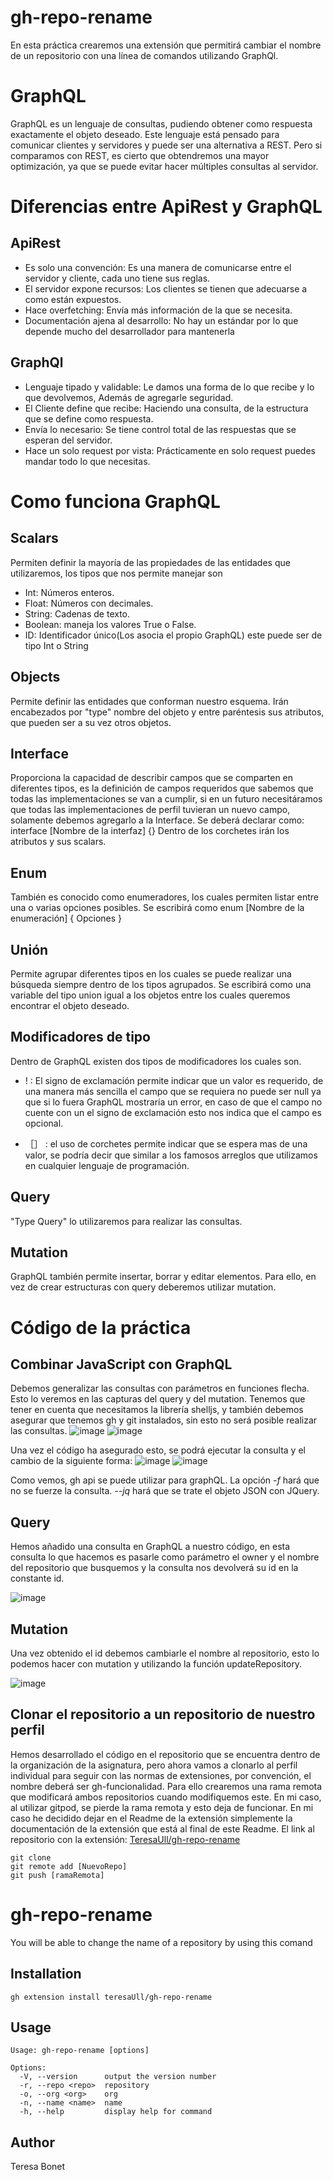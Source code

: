 # gh-repo-rename

En esta práctica crearemos una extensión que permitirá cambiar el nombre de un repositorio con una línea de comandos utilizando GraphQl. 


# GraphQL

GraphQL es un lenguaje de consultas, pudiendo obtener como respuesta exactamente el objeto deseado. Este lenguaje está pensado para comunicar clientes y servidores y puede ser una alternativa a REST. Pero si comparamos con REST, es cierto que obtendremos una mayor optimización, ya que se puede evitar hacer múltiples consultas al servidor. 

# Diferencias entre ApiRest y GraphQL

## ApiRest

* Es solo una convención: Es una manera de comunicarse entre el servidor y cliente, cada uno tiene sus reglas.
* El servidor expone recursos: Los clientes se tienen que adecuarse a como están expuestos.
* Hace overfetching: Envía más información de la que se necesita.
* Documentación ajena al desarrollo: No hay un estándar por lo que depende mucho del desarrollador para mantenerla

## GraphQl
* Lenguaje tipado y validable: Le damos una forma de lo que recibe y lo que devolvemos, Además de agregarle seguridad.
* El Cliente define que recibe: Haciendo una consulta, de la estructura que se define como respuesta.
* Envía lo necesario: Se tiene control total de las respuestas que se esperan del servidor.
* Hace un solo request por vista: Prácticamente en solo request puedes mandar todo lo que necesitas.

# Como funciona GraphQL

## Scalars
Permiten definir la mayoría de las propiedades de las entidades que utilizaremos, los tipos que nos permite manejar son
* Int: Números enteros.
* Float: Números con decimales.
* String: Cadenas de texto.
* Boolean: maneja los valores True o False.
* ID: Identificador único(Los asocia el propio GraphQL) este puede ser de tipo Int o String

## Objects
Permite definir las entidades que conforman nuestro esquema. 
Irán encabezados por "type" nombre del objeto y entre paréntesis sus atributos, que pueden ser a su vez otros objetos. 

## Interface
Proporciona la capacidad de describir campos que se comparten en diferentes tipos, es la definición de campos requeridos que sabemos que todas las implementaciones se van a cumplir, si en un futuro necesitáramos que todas las implementaciones de perfil tuvieran un nuevo campo, solamente debemos agregarlo a la Interface.
Se deberá declarar como: interface [Nombre de la interfaz] {}
Dentro de los corchetes irán los atributos y sus scalars.

## Enum
También es conocido como enumeradores, los cuales permiten listar entre una o varias opciones posibles. 
Se escribirá como enum [Nombre de la enumeración] { Opciones }

## Unión
Permite agrupar diferentes tipos en los cuales se puede realizar una búsqueda siempre dentro de los tipos agrupados.
Se escribirá como una variable del tipo union igual a los objetos entre los cuales queremos encontrar el objeto deseado.

## Modificadores de tipo

Dentro de GraphQL existen dos tipos de modificadores los cuales son.
* ! : El signo de exclamación permite indicar que un valor es requerido, de una manera más sencilla el campo que se requiera no puede ser null ya que si lo fuera GraphQL mostraría un error, en caso de que el campo no cuente con un el signo de exclamación esto nos indica que el campo es opcional.

* ［］ : el uso de corchetes permite indicar que se espera mas de una valor, se podría decir que similar a los famosos arreglos que utilizamos en cualquier lenguaje de programación.

## Query
"Type Query" lo utilizaremos para realizar las consultas. 

## Mutation
GraphQL también permite insertar, borrar y editar elementos. Para ello, en vez de crear estructuras con query deberemos utilizar mutation. 

# Código de la práctica
## Combinar JavaScript con GraphQL 
Debemos generalizar las consultas con parámetros en funciones flecha. 
Esto lo veremos en las capturas del query y del mutation.
Tenemos que tener en cuenta que necesitamos la librería shelljs, y también debemos asegurar que tenemos gh y git instalados, sin esto no será posible realizar las consultas.
![image](shell.png)
![image](ghgit.png)

Una vez el código ha asegurado esto, se podrá ejecutar la consulta y el cambio de la siguiente forma:
![image](qejec.png)
![image](mejec.png)

Como vemos, gh api se puede utilizar para graphQL. 
La opción _-f_ hará que no se fuerze la consulta. _--jq_ hará que se trate el objeto JSON con JQuery.
## Query
Hemos añadido una consulta en GraphQL a nuestro código, en esta consulta lo que hacemos es pasarle como parámetro el owner y el nombre del repositorio que busquemos y la consulta nos devolverá su id en la constante id.

![image](query.png)

## Mutation
Una vez obtenido el id debemos cambiarle el nombre al repositorio, esto lo podemos hacer con mutation y utilizando la función updateRepository. 

![image](mutation.png)

## Clonar el repositorio a un repositorio de nuestro perfil

Hemos desarrollado el código en el repositorio que se encuentra dentro de la organización de la asignatura, pero ahora vamos a clonarlo al perfil individual para seguir con las normas de extensiones, por convención, el nombre deberá ser gh-funcionalidad.
Para ello crearemos una rama remota que modificará ambos repositorios cuando modifiquemos este. 
En mi caso, al utilizar gitpod, se pierde la rama remota y esto deja de funcionar. En mi caso he decidido dejar en el Readme de la extensión simplemente la documentación de la extensión que está al final de este Readme. 
El link al repositorio con la extensión: 
[TeresaUll/gh-repo-rename](https://github.com/TeresaUll/gh-repo-rename)

```
git clone
git remote add [NuevoRepo]
git push [ramaRemota]

```

# gh-repo-rename

You will be able to change the name of a repository by using this comand
 
## Installation
```
gh extension install teresaUll/gh-repo-rename

```
## Usage 

```
Usage: gh-repo-rename [options]

Options:
  -V, --version      output the version number
  -r, --repo <repo>  repository
  -o, --org <org>    org
  -n, --name <name>  name
  -h, --help         display help for command

```
## Author

Teresa Bonet 
